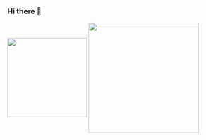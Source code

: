 ### Hi there 👋
<div>
  <img align="center" height="180em" src="https://github-readme-stats.vercel.app/api?username=Parafernalha&show_icons=true&theme=radical&include_all_commits=true&count_private=true"/>
   <img align="center"  height="250em" src="https://github-readme-stats.vercel.app/api/top-langs/?username=Parafernalha&layout=compact&langs_count=16&theme=merko"/>
</div>

<!--
**Parafernalha/Parafernalha** is a ✨ _special_ ✨ repository because its `README.md` (this file) appears on your GitHub profile.

Here are some ideas to get you started:

- 🔭 I’m currently working on ...
- 🌱 I’m currently learning ...
- 👯 I’m looking to collaborate on ...
- 🤔 I’m looking for help with ...
- 💬 Ask me about ...
- 📫 How to reach me: ...
- 😄 Pronouns: ...
- ⚡ Fun fact: ...
-->
